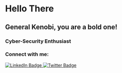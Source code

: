 # Hello There 
## General Kenobi, you are a bold one!
### Cyber-Security Enthusiast


<h3 align="left">Connect with me:</h3>
<div id="badges">
  <a href="https://www.linkedin.com/in/pranav-krishna-95b989234/">
    <img src="https://img.shields.io/badge/LinkedIn-blue?style=for-the-badge&logo=linkedin&logoColor=white" alt="LinkedIn Badge"/>
  </a>
  <a href="https://twitter.com/Roddy0214">
    <img src="https://img.shields.io/badge/Twitter-blue?style=for-the-badge&logo=twitter&logoColor=white" alt="Twitter Badge"/>
  </a>
</div>
